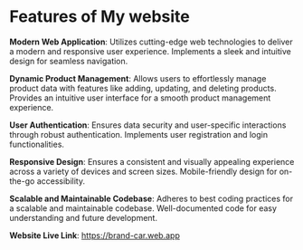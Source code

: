 # Features of My website

**Modern Web Application**: Utilizes cutting-edge web technologies to deliver a modern and responsive user experience. Implements a sleek and intuitive design for seamless navigation.

**Dynamic Product Management**: Allows users to effortlessly manage product data with features like adding, updating, and deleting products. Provides an intuitive user interface for a smooth product management experience.

**User Authentication**: Ensures data security and user-specific interactions through robust authentication. Implements user registration and login functionalities.

**Responsive Design**: Ensures a consistent and visually appealing experience across a variety of devices and screen sizes. Mobile-friendly design for on-the-go accessibility.

**Scalable and Maintainable Codebase**: Adheres to best coding practices for a scalable and maintainable codebase. Well-documented code for easy understanding and future development.

**Website Live Link**: https://brand-car.web.app

